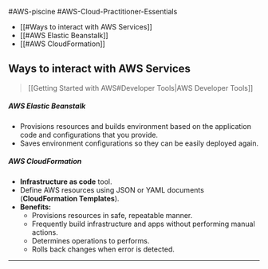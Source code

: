 #AWS-piscine #AWS-Cloud-Practitioner-Essentials

- [[#Ways to interact with AWS Services]]
- [[#AWS Elastic Beanstalk]]
- [[#AWS CloudFormation]]

## Ways to interact with AWS Services
> [[Getting Started with AWS#Developer Tools|AWS Developer Tools]]
##### AWS Elastic Beanstalk
- Provisions resources and builds environment based on the application code and configurations that you provide.
- Saves environment configurations so they can be easily deployed again.
##### AWS CloudFormation
- **Infrastructure as code** tool.
- Define AWS resources using JSON or YAML documents (**CloudFormation Templates**).
- **Benefits:**
	- Provisions resources in safe, repeatable manner.
	- Frequently build infrastructure and apps without performing manual actions.
	- Determines operations to performs.
	- Rolls back changes when error is detected.

------------
